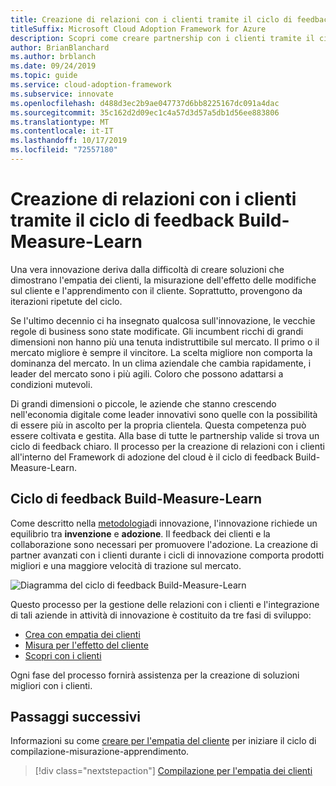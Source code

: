 ```yaml
---
title: Creazione di relazioni con i clienti tramite il ciclo di feedback Build-Measure-Learn
titleSuffix: Microsoft Cloud Adoption Framework for Azure
description: Scopri come creare partnership con i clienti tramite il ciclo di feedback Build-Measure-Learn.
author: BrianBlanchard
ms.author: brblanch
ms.date: 09/24/2019
ms.topic: guide
ms.service: cloud-adoption-framework
ms.subservice: innovate
ms.openlocfilehash: d488d3ec2b9ae047737d6bb8225167dc091a4dac
ms.sourcegitcommit: 35c162d2d09ec1c4a57d3d57a5db1d56ee883806
ms.translationtype: MT
ms.contentlocale: it-IT
ms.lasthandoff: 10/17/2019
ms.locfileid: "72557180"
---
```

# <a name="create-customer-partnerships-through-the-build-measure-learn-feedback-loop"></a>Creazione di relazioni con i clienti tramite il ciclo di feedback Build-Measure-Learn

Una vera innovazione deriva dalla difficoltà di creare soluzioni che dimostrano l'empatia dei clienti, la misurazione dell'effetto delle modifiche sul cliente e l'apprendimento con il cliente. Soprattutto, provengono da iterazioni ripetute del ciclo.

Se l'ultimo decennio ci ha insegnato qualcosa sull'innovazione, le vecchie regole di business sono state modificate. Gli incumbent ricchi di grandi dimensioni non hanno più una tenuta indistruttibile sul mercato. Il primo o il mercato migliore è sempre il vincitore. La scelta migliore non comporta la dominanza del mercato. In un clima aziendale che cambia rapidamente, i leader del mercato sono i più agili. Coloro che possono adattarsi a condizioni mutevoli.

Di grandi dimensioni o piccole, le aziende che stanno crescendo nell'economia digitale come leader innovativi sono quelle con la possibilità di essere più in ascolto per la propria clientela. Questa competenza può essere coltivata e gestita. Alla base di tutte le partnership valide si trova un ciclo di feedback chiaro. Il processo per la creazione di relazioni con i clienti all'interno del Framework di adozione del cloud è il ciclo di feedback Build-Measure-Learn.

## <a name="the-build-measure-learn-feedback-loop"></a>Ciclo di feedback Build-Measure-Learn

Come descritto nella [metodologia](./index.md)di innovazione, l'innovazione richiede un equilibrio tra **invenzione** e **adozione**.
Il feedback dei clienti e la collaborazione sono necessari per promuovere l'adozione. La creazione di partner avanzati con i clienti durante i cicli di innovazione comporta prodotti migliori e una maggiore velocità di trazione sul mercato.

![Diagramma del ciclo di feedback Build-Measure-Learn](../../_images/innovate/bml-feedback-loop.png)

Questo processo per la gestione delle relazioni con i clienti e l'integrazione di tali aziende in attività di innovazione è costituito da tre fasi di sviluppo:

- [Crea con empatia dei clienti](./build.md)
- [Misura per l'effetto del cliente](./measure.md)
- [Scopri con i clienti](./learn.md)

Ogni fase del processo fornirà assistenza per la creazione di soluzioni migliori con i clienti.

## <a name="next-steps"></a>Passaggi successivi

Informazioni su come [creare per l'empatia del cliente](./build.md) per iniziare il ciclo di compilazione-misurazione-apprendimento.

> [!div class="nextstepaction"]
> [Compilazione per l'empatia dei clienti](./build.md)
